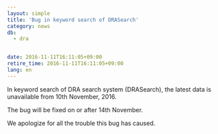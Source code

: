 ```yaml
---
layout: simple
title: 'Bug in keyword search of DRASearch'
category: news
db:
  - dra


date: 2016-11-11T16:11:05+09:00
retire_time: 2016-11-11T16:11:05+09:00
lang: en
---
```


<p>In keyword search of DRA search system (DRASearch), the latest data is unavailable from 10th November, 2016.</p>

<p>The bug will be fixed on or after 14th November.</p>

<p>We apologize for all the trouble this bug has caused.</p>
